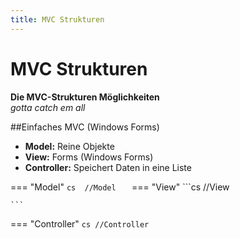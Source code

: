```yaml
---
title: MVC Strukturen
---
```



# MVC Strukturen


**Die MVC-Strukturen Möglichkeiten**  
*gotta catch em all*


##Einfaches MVC (Windows Forms)

- **Model:** Reine Objekte
- **View:** Forms (Windows Forms) 
- **Controller:** Speichert Daten in eine Liste

=== "Model"
	```cs 
	//Model  
	```
=== "View" 
	```cs
	//View
 
	```
=== "Controller"
	```cs
	//Controller
	``` 
